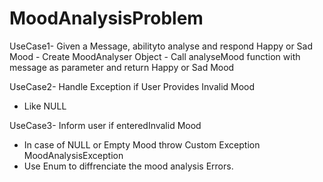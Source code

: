 # MoodAnalysisProblem
UseCase1-
Given a Message, abilityto analyse and respond
Happy or Sad Mood - Create MoodAnalyser Object - Call analyseMood function with message as
parameter and return Happy or Sad Mood

UseCase2-
Handle Exception if User Provides Invalid Mood
- Like NULL

UseCase3-
Inform user if enteredInvalid Mood
- In case of NULL or Empty Mood throw Custom Exception MoodAnalysisException
- Use Enum to diffrenciate the mood analysis Errors.
